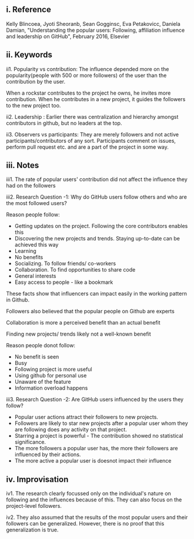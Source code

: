 ## i. Reference 

Kelly Blincoea, Jyoti Sheoranb, Sean Gogginsc, Eva Petakovicc, Daniela Damian, "Understanding the popular users: Following, affiliation influence and leadership on GitHub", February 2016, Elsevier

## ii. Keywords

ii1. Popularity vs contribution: The influence depended more on the popularity(people with 500 or more followers) of the user than the contribution by the user. 

When a rockstar contributes to the project he owns, he invites more contribution. When he contributes in a new project, it guides the followers to the new project too. 

ii2. Leadership : Earlier there was centralization and hierarchy amongst contributors in github, but no leaders at the top.

ii3. Observers vs participants: They are merely followers and not active participants/contributors of any sort. Participants comment on issues, perform pull request etc. and are a part of the project in some way.

## iii. Notes

iii1. The rate of popular users' contribution did not affect the influence they had on the followers

iii2. Research Question -1: Why do GitHub users follow others and who are the most followed users?

  Reason people follow: 
  
  - Getting updates on the project. Following the core contributors enables this
  - Discovering the new projects and trends. Staying up-to-date can be achieved this way
  - Learning
  - No benefits
  - Socializing. To follow friends/ co-workers
  - Collaboration. To find opportunities to share code
  - General interests
  - Easy access to people - like a bookmark
  
  These facts show that influencers can impact easily in the working pattern in Github. 
  
  Followers also believed that the popular people on Github are experts
  
  Collaboration is more a perceived benefit than an actual benefit
  
  Finding new projects/ trends likely not a well-known benefit
  
  Reason people donot follow:
  
  - No benefit is seen
  - Busy
  - Following project is more useful
  - Using github for personal use
  - Unaware of the feature
  - Information overload happens
  
iii3. Research Question -2: Are GitHub users influenced by the users they follow?
  - Popular user actions attract their followers to new projects.
  - Followers are likely to star new projects after a popular user whom they are following does any activity on that project.
  - Starring a project is powerful - The contribution showed no statistical significance.
  - The more followers a popular user has, the more their followers are influenced by their actions.
  - The more active a popular user is doesnot impact their influence

## iv. Improvisation 

iv1. The research clearly focussed only on the individual's nature on following and the influences because of this. They can also focus on the project-level followers. 

iv2. They also assumed that the results of the most popular users and their followers can be generalized. However, there is no proof that this generalization is true. 

